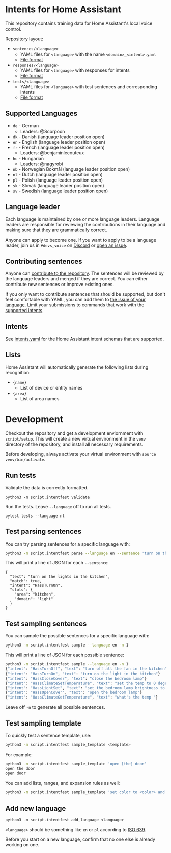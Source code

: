 # Intents for Home Assistant

This repository contains training data for Home Assistant's local voice control.

Repository layout:

* `sentences/<language>`
    * YAML files for `<language>` with the name `<domain>_<intent>.yaml`
    * [File format](sentences/README.md#file-format)
* `responses/<language>`
    * YAML files for `<language>` with responses for intents
    * [File format](responses/README.md#file-format)
* `tests/<language>`
    * YAML files for `<language>` with test sentences and corresponding intents
    * [File format](tests/README.md#file-format)


## Supported Languages

* `de` - German
    * Leaders: @Scorpoon
* `dk` - Danish (language leader position open)
* `en` - English (language leader position open)
* `fr` - French (language leader position open)
    * Leaders: @benjaminlecouteux
* `hu` - Hungarian
    * Leaders: @nagyrobi
* `nb` - Norwegian Bokmål (language leader position open)
* `nl` - Dutch (language leader position open)
* `pl` - Polish (language leader position open)
* `sk` - Slovak (language leader position open)
* `sv` - Swedish (language leader position open)


## Language leader

Each language is maintained by one or more language leaders. Language leaders are responsible for reviewing the contributions in their language and making sure that they are grammatically correct.

Anyone can apply to become one. If you want to apply to be a language leader, join us in `#devs_voice` on [Discord](https://www.home-assistant.io/join-chat/) or [open an issue](https://github.com/home-assistant/intents/issues).

## Contributing sentences

Anyone can [contribute to the repository](CONTRIBUTING.md). The sentences will be reviewed by the language leaders and merged if they are correct. You can either contribute new sentences or improve existing ones.

If you only want to contribute sentences that should be supported, but don't feel comfortable with YAML, you can add them to [the issue of your language](https://github.com/home-assistant/intents/issues?q=is:issue+is:open+label:%22suggest+sentence%22). Limit your submissions to commands that work with the [supported intents](intents.yaml).

## Intents

See [intents.yaml](intents.yaml) for the Home Assistant intent schemas that are supported.


## Lists

Home Assistant will automatically generate the following lists during recognition:

* `{name}`
    * List of device or entity names
* `{area}`
    * List of area names


# Development

Checkout the repository and get a development enviornment with `script/setup`. This will create a new virtual environment in the `venv` directory of the repository, and install all necessary requirements.

Before developing, always activate your virtual environment with `source venv/bin/activate`.

## Run tests

Validate the data is correctly formatted.

```
python3 -m script.intentfest validate
```

Run the tests. Leave `--language` off to run all tests.

```
pytest tests --language nl
```

## Test parsing sentences

You can try parsing sentences for a specific language with:

``` sh
python3 -m script.intentfest parse --language en --sentence 'turn on the lights in the kitchen'
```

This will print a line of JSON for each `--sentence`:

```
{
  "text": "turn on the lights in the kitchen",
  "match": true,
  "intent": "HassTurnOn",
  "slots": {
    "area": "kitchen",
    "domain": "light"
  }
}
```

## Test sampling sentences

You can sample the possible sentences for a specific language with:

``` sh
python3 -m script.intentfest sample --language en -n 1
```

This will print a line of JSON for each possible sentence:

``` sh
python3 -m script.intentfest sample --language en -n 1
{"intent": "HassTurnOff", "text": "turn off all the fan in the kitchen"}
{"intent": "HassTurnOn", "text": "turn on the light in the kitchen"}
{"intent": "HassCloseCover", "text": "close the bedroom lamp"}
{"intent": "HassClimateSetTemperature", "text": "set the temp to 0 degrees celsius"}
{"intent": "HassLightSet", "text": "set the bedroom lamp brightness to 0 percent"}
{"intent": "HassOpenCover", "text": "open the bedroom lamp"}
{"intent": "HassClimateGetTemperature", "text": "what's the temp "}
```

Leave off `-n` to generate all possible sentences.


## Test sampling template

To quickly test a sentence template, use:

``` sh
python3 -m script.intentfest sample_template <template>
```

For example:

``` sh
python3 -m script.intentfest sample_template 'open [the] door'
open the door
open door
```

You can add lists, ranges, and expansion rules as well:

``` sh
python3 -m script.intentfest sample_template 'set color to <color> and brightness to {brightness}' --values color red green --range brightness 1 2 --rule color '[the] {color}'
```

## Add new language

```
python3 -m script.intentfest add_language <language>
```

`<language>` should be something like `en` or `pl` according to [ISO 639](https://en.wikipedia.org/wiki/List_of_ISO_639-1_codes).

Before you start on a new language, confirm that no one else is already working on one.
